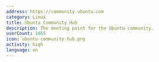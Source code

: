 ```yaml
---
address: https://community.ubuntu.com
category: Linux
title: Ubuntu Community Hub
description: The meeting point for the Ubuntu community.
userCount: 1665
icon: ubuntu-community-hub.png
activity: high
language: en
---
```

